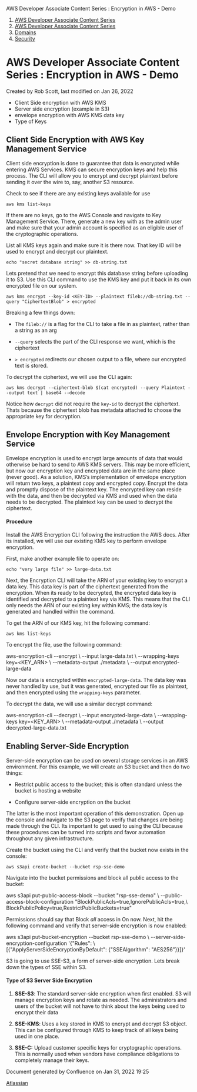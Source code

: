 AWS Developer Associate Content Series : Encryption in AWS - Demo  

1.  [AWS Developer Associate Content Series](index.html)
2.  [AWS Developer Associate Content Series](AWS-Developer-Associate-Content-Series_33099.html)
3.  [Domains](Domains_589841.html)
4.  [Security](Security_589827.html)

AWS Developer Associate Content Series : Encryption in AWS - Demo
=================================================================

Created by Rob Scott, last modified on Jan 26, 2022

*   Client Side encryption with AWS KMS
*   Server side encryption (example in S3)
*   envelope encryption with AWS KMS data key
*   Type of Keys

Client Side Encryption with AWS Key Management Service
------------------------------------------------------

Client side encryption is done to guarantee that data is encrypted while entering AWS Services. KMS can secure encryption keys and help this process. The CLI will allow you to encrypt and decrypt plaintext before sending it over the wire to, say, another S3 resource.

Check to see if there are any existing keys available for use

`aws kms list-keys`

If there are no keys, go to the AWS Console and navigate to Key Management Service. There, generate a new key with as the admin user and make sure that your admin account is specified as an eligible user of the cryptographic operations.


List all KMS keys again and make sure it is there now. That key ID will be used to encrypt and decrypt our plaintext.

`echo "secret database string" >> db-string.txt`

Lets pretend that we need to encrypt this database string before uploading it to S3. Use this CLI command to use the KMS key and put it back in its own encrypted file on our system.

`aws kms encrypt --key-id <KEY-ID> --plaintext fileb://db-string.txt --query "CiphertextBlob" > encrypted`

Breaking a few things down:

*   The `fileb://` is a flag for the CLI to take a file in as plaintext, rather than a string as an arg
    
*   `--query` selects the part of the CLI response we want, which is the ciphertext
    
*   `> encrypted` redirects our chosen output to a file, where our encrypted text is stored.
    

To decrypt the ciphertext, we will use the CLI again:

`aws kms decrypt --ciphertext-blob $(cat encrypted) --query Plaintext --output text | base64 --decode`

Notice how `decrypt` did not require the `key-id` to decrypt the ciphertext. Thats because the ciphertext blob has metadata attached to choose the appropriate key for decryption.

Envelope Encryption with Key Management Service
-----------------------------------------------

Envelope encryption is used to encrypt large amounts of data that would otherwise be hard to send to AWS KMS servers. This may be more efficient, but now our encryption key and encrypted data are in the same place (never good). As a solution, KMS’s implementation of envelope encryption will return two keys, a plaintext copy and encrypted copy. Encrypt the data and promptly dispose of the plaintext key. The encrypted key can reside with the data, and then be decrypted via KMS and used when the data needs to be decrypted. The plaintext key can be used to decrypt the ciphertext.

#### Procedure

Install the AWS Encryption CLI following the instruction the AWS docs. After its installed, we will use our existing KMS key to perform envelope encryption.

First, make another example file to operate on:

`echo "very large file" >> large-data.txt`

Next, the Encryption CLI will take the ARN of your existing key to encrypt a data key. This data key is part of the ciphertext generated from the encryption. When its ready to be decrypted, the encrypted data key is identified and decrypted to a plaintext key via KMS. This means that the CLI only needs the ARN of our existing key within KMS; the data key is generated and handled within the command.

To get the ARN of our KMS key, hit the following command:

`aws kms list-keys`

To encrypt the file, use the following command:

aws-encryption-cli --encrypt \\
--input large-data.txt \\
--wrapping-keys key=<KEY\_ARN> \\
--metadata-output ./metadata \\
--output encrypted-large-data

Now our data is encrypted within `encrypted-large-data`. The data key was never handled by use, but it was generated, encrypted our file as plaintext, and then encrypted using the `wrapping-keys` parameter.

To decrypt the data, we will use a similar decrypt command:

aws-encryption-cli --decrypt \\
--input encrypted-large-data \\
--wrapping-keys key=<KEY\_ARN> \\
--metadata-output ./metadata \\
--output decrypted-large-data.txt

Enabling Server-Side Encryption
-------------------------------

Server-side encryption can be used on several storage services in an AWS environment. For this example, we will create an S3 bucket and then do two things:

*   Restrict public access to the bucket; this is often standard unless the bucket is hosting a website
    
*   Configure server-side encryption on the bucket
    

The latter is the most important operation of this demonstration. Open up the console and navigate to the S3 page to verify that changes are being made through the CLI. Its important to get used to using the CLI because these procedures can be turned into scripts and favor automation throughout any given infrastructure.

Create the bucket using the CLI and verify that the bucket now exists in the console:

`aws s3api create-bucket --bucket rsp-sse-demo`

Navigate into the bucket permissions and block all public access to the bucket:

aws s3api put-public-access-block --bucket "rsp-sse-demo" \\ 
--public-access-block-configuration "BlockPublicAcls=true,IgnorePublicAcls=true,\\
BlockPublicPolicy=true,RestrictPublicBuckets=true"

Permissions should say that Block _all_ access in On now. Next, hit the following command and verify that server-side encryption is now enabled:

aws s3api put-bucket-encryption --bucket rsp-sse-demo \\
--server-side-encryption-configuration '{"Rules": \\
\[{"ApplyServerSideEncryptionByDefault": {"SSEAlgorithm": "AES256"}}\]}'

S3 is going to use SSE-S3, a form of server-side encryption. Lets break down the types of SSE within S3.

#### Type of S3 Server Side Encryption

1.  **SSE-S3**: The standard server-side encryption when first enabled. S3 will manage encryption keys and rotate as needed. The administrators and users of the bucket will not have to think about the keys being used to encrypt their data
    
2.  **SSE-KMS**: Uses a key stored in KMS to encrypt and decrypt S3 object. This can be configured through KMS to keep track of all keys being used in one place.
    
3.  **SSE-C:** Upload customer specific keys for cryptographic operations. This is normally used when vendors have compliance obligations to completely manage their keys.
    

Document generated by Confluence on Jan 31, 2022 19:25

[Atlassian](http://www.atlassian.com/)
